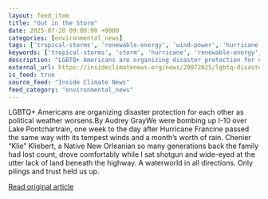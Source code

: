 ```yaml
---
layout: feed_item
title: "Out in the Storm"
date: 2025-07-20 09:00:00 +0000
categories: [environmental_news]
tags: ['tropical-storms', 'renewable-energy', 'wind-power', 'hurricane']
keywords: ['tropical-storms', 'storm', 'hurricane', 'renewable-energy', 'wind-power']
description: "LGBTQ+ Americans are organizing disaster protection for each other as political weather worsens"
external_url: https://insideclimatenews.org/news/20072025/lgbtq-disaster-protection-politics/
is_feed: true
source_feed: "Inside Climate News"
feed_category: "environmental_news"
---
```


LGBTQ+ Americans are organizing disaster protection for each other as political weather worsens.By Audrey GrayWe were bombing up I-10 over Lake Pontchartrain, one week to the day after Hurricane Francine passed the same way with its tempest winds and a month’s worth of rain. Chenier “Klie” Kliebert, a Native New Orleanian so many generations back the family had lost count, drove comfortably while I sat shotgun and wide-eyed at the utter lack of land beneath the highway. A waterworld in all directions. Only pilings and trust held us up.&nbsp;

[Read original article](https://insideclimatenews.org/news/20072025/lgbtq-disaster-protection-politics/)
